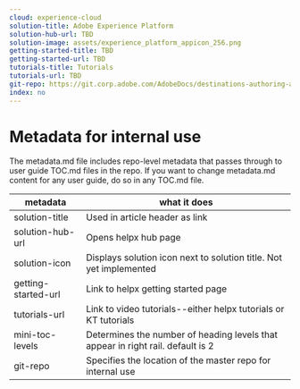 ```yaml
---
cloud: experience-cloud
solution-title: Adobe Experience Platform
solution-hub-url: TBD
solution-image: assets/experience_platform_appicon_256.png
getting-started-title: TBD
getting-started-url: TBD
tutorials-title: Tutorials
tutorials-url: TBD
git-repo: https://git.corp.adobe.com/AdobeDocs/destinations-authoring-api.en
index: no
---
```


# Metadata for internal use

The metadata.md file includes repo-level metadata that passes through to user guide TOC.md files in the repo. If you want to change metadata.md content for any user guide, do so in any TOC.md file.

| metadata | what it does |
|--- |--- |
| solution-title | Used in article header as link |
| solution-hub-url | Opens helpx hub page |
| solution-icon | Displays solution icon next to solution title. Not yet implemented |
| getting-started-url | Link to helpx getting started page |
| tutorials-url | Link to video tutorials--either helpx tutorials or KT tutorials |
| mini-toc-levels | Determines the number of heading levels that appear in right rail. default is 2 |
| git-repo | Specifies the location of the master repo for internal use |
